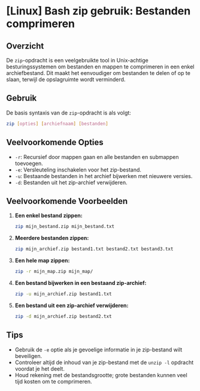 # [Linux] Bash zip gebruik: Bestanden comprimeren

## Overzicht
De `zip`-opdracht is een veelgebruikte tool in Unix-achtige besturingssystemen om bestanden en mappen te comprimeren in een enkel archiefbestand. Dit maakt het eenvoudiger om bestanden te delen of op te slaan, terwijl de opslagruimte wordt verminderd.

## Gebruik
De basis syntaxis van de `zip`-opdracht is als volgt:

```bash
zip [opties] [archiefnaam] [bestanden]
```

## Veelvoorkomende Opties
- `-r`: Recursief door mappen gaan en alle bestanden en submappen toevoegen.
- `-e`: Versleuteling inschakelen voor het zip-bestand.
- `-u`: Bestaande bestanden in het archief bijwerken met nieuwere versies.
- `-d`: Bestanden uit het zip-archief verwijderen.

## Veelvoorkomende Voorbeelden

1. **Een enkel bestand zippen:**
   ```bash
   zip mijn_bestand.zip mijn_bestand.txt
   ```

2. **Meerdere bestanden zippen:**
   ```bash
   zip mijn_archief.zip bestand1.txt bestand2.txt bestand3.txt
   ```

3. **Een hele map zippen:**
   ```bash
   zip -r mijn_map.zip mijn_map/
   ```

4. **Een bestand bijwerken in een bestaand zip-archief:**
   ```bash
   zip -u mijn_archief.zip bestand1.txt
   ```

5. **Een bestand uit een zip-archief verwijderen:**
   ```bash
   zip -d mijn_archief.zip bestand2.txt
   ```

## Tips
- Gebruik de `-e` optie als je gevoelige informatie in je zip-bestand wilt beveiligen.
- Controleer altijd de inhoud van je zip-bestand met de `unzip -l` opdracht voordat je het deelt.
- Houd rekening met de bestandsgrootte; grote bestanden kunnen veel tijd kosten om te comprimeren.